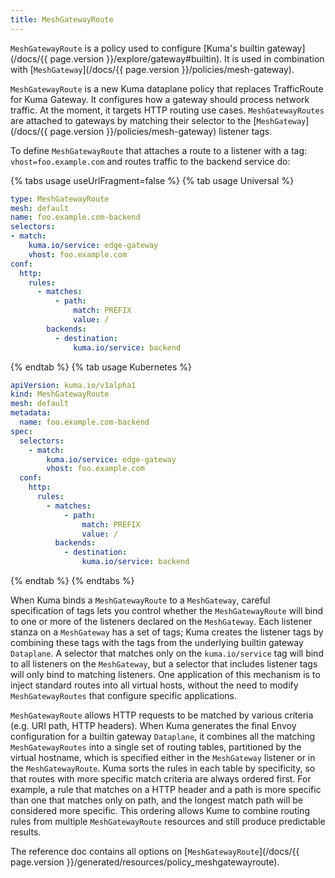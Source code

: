 ```yaml
---
title: MeshGatewayRoute
---
```


`MeshGatewayRoute` is a policy used to configure [Kuma's builtin gateway](/docs/{{ page.version }}/explore/gateway#builtin).
It is used in combination with [`MeshGateway`](/docs/{{ page.version }}/policies/mesh-gateway).

`MeshGatewayRoute` is a new Kuma dataplane policy that replaces TrafficRoute for Kuma Gateway.
It configures how a gateway should process network traffic.
At the moment, it targets HTTP routing use cases.
`MeshGatewayRoutes` are attached to gateways by matching their selector to the [`MeshGateway`](/docs/{{ page.version }}/policies/mesh-gateway) listener tags.

To define `MeshGatewayRoute` that attaches a route to a listener with a tag: `vhost=foo.example.com` and routes traffic to the backend service do:

{% tabs usage useUrlFragment=false %}
{% tab usage Universal %}
```yaml
type: MeshGatewayRoute
mesh: default
name: foo.example.com-backend 
selectors:
- match:
    kuma.io/service: edge-gateway
    vhost: foo.example.com
conf:
  http:
    rules:
      - matches:
          - path:
              match: PREFIX
              value: /
        backends:
          - destination:
              kuma.io/service: backend
```
{% endtab %}
{% tab usage Kubernetes %}
```yaml
apiVersion: kuma.io/v1alpha1
kind: MeshGatewayRoute
mesh: default
metadata:
  name: foo.example.com-backend
spec:
  selectors:
    - match:
        kuma.io/service: edge-gateway
        vhost: foo.example.com
  conf:
    http:
      rules:
        - matches:
            - path:
                match: PREFIX
                value: /
          backends:
            - destination:
                kuma.io/service: backend
```
{% endtab %}
{% endtabs %}

When Kuma binds a `MeshGatewayRoute` to a `MeshGateway`, careful specification of tags lets you control whether the `MeshGatewayRoute` will bind to one or more of the listeners declared on the `MeshGateway`.
Each listener stanza on a `MeshGateway` has a set of tags; Kuma creates the listener tags by combining these tags with the tags from the underlying builtin gateway `Dataplane`.
A selector that matches only on the `kuma.io/service` tag will bind to all listeners on the `MeshGateway`, but a selector that includes listener tags will only bind to matching listeners.
One application of this mechanism is to inject standard routes into all virtual hosts, without the need to modify `MeshGatewayRoutes` that configure specific applications.

`MeshGatewayRoute` allows HTTP requests to be matched by various criteria (e.g. URI path, HTTP headers).
When Kuma generates the final Envoy configuration for a builtin gateway `Dataplane`, it combines all the matching `MeshGatewayRoutes` into a single set of routing tables, partitioned by the virtual hostname, which is specified either in the `MeshGateway` listener or in the `MeshGatewayRoute`.
Kuma sorts the rules in each table by specificity, so that routes with more specific match criteria are always ordered first.
For example, a rule that matches on a HTTP header and a path is more specific than one that matches only on path, and the longest match path will be considered more specific.
This ordering allows Kume to combine routing rules from multiple `MeshGatewayRoute` resources and still produce predictable results.

The reference doc contains all options on [`MeshGatewayRoute`](/docs/{{ page.version }}/generated/resources/policy_meshgatewayroute).
